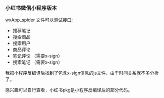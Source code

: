 

### 小红书微信小程序版本

wxApp_spider 文件可以测试接口;
   
- 推荐笔记   
- 搜索商品
- 搜索用户   
- 商品评论   
- 笔记评论  （需要x-sign） 
- 搜索笔记  （需要x-sign） 

我把小程序反编译后找到了包含x-sign信息的js文件，由于时间关系就不多分析了。

感兴趣可以自行查看，小红书pkg是小程序反编译后的部分代码。    